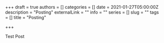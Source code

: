 +++
draft =  true
authors = []
categories = []
date = 2021-01-27T05:00:00Z
description = "Posting"
externalLink = ""
info = ""
series = []
slug = ""
tags = []
title = "Posting"

+++

Test Post